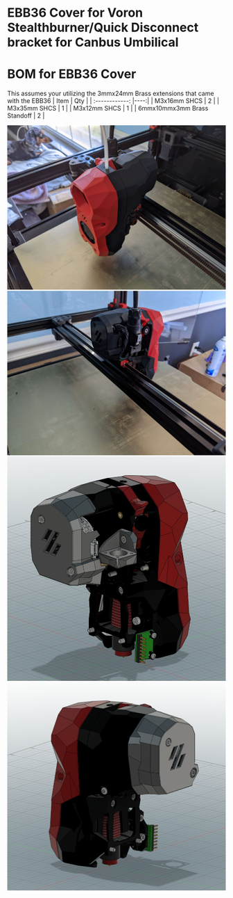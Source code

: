 # EBB36 Cover for Voron Stealthburner/Quick Disconnect bracket for Canbus Umbilical #

# BOM for EBB36 Cover #
This assumes your utilizing the 3mmx24mm Brass extensions that came with the EBB36
| Item | Qty |
| :------------: |----:| 
| M3x16mm SHCS | 2 |
| M3x35mm SHCS | 1 |
| M3x12mm SHCS | 1 |
| 6mmx10mmx3mm Brass Standoff | 2 |



![Printed Image Right Side](Images/Printed-Right.jpg)
![Printed Image Left Side](Images/Printed-Left.jpg)
![CAD Image Left](Images/EBB_COVER_UMB_BR-LEFT.PNG)
![CAD Image Left](Images/EBB_COVER_UMB_BR-RIGHT.PNG)

